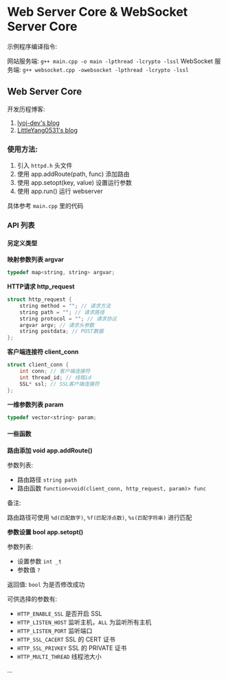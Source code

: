 # Web Server Core & WebSocket Server Core

示例程序编译指令: 

网站服务端: `g++ main.cpp -o main -lpthread -lcrypto -lssl`
WebSocket 服务端: `g++ websocket.cpp -owebsocket -lpthread -lcrypto -lssl`

## Web Server Core

开发历程博客: 

1. [lyoj-dev's blog](https://blog.lyoj.ml/archives/5/)
2. [LittleYang0531's blog](https://blog.littleyang.ml/#/post/35)

### 使用方法:

1. 引入 `httpd.h` 头文件
2. 使用 app.addRoute(path, func) 添加路由
3. 使用 app.setopt(key, value) 设置运行参数
4. 使用 app.run() 运行 webserver

具体参考 `main.cpp` 里的代码

### API 列表

#### 另定义类型

**映射参数列表 argvar**

```cpp
typedef map<string, string> argvar;
```

**HTTP请求 http_request**

```cpp
struct http_request {
    string method = ""; // 请求方法
    string path = ""; // 请求路径
    string protocol = ""; // 请求协议
    argvar argv; // 请求头参数
    string postdata; // POST数据
};
```

**客户端连接符 client_conn**

```cpp
struct client_conn {
    int conn; // 客户端连接符
    int thread_id; // 线程id
    SSL* ssl; // SSL客户端连接符
};
```

**一维参数列表 param**

```cpp
typedef vector<string> param;
```

#### 一些函数

**路由添加 void app.addRoute()**

参数列表: 

 - 路由路径 `string path`
 - 路由函数 `function<void(client_conn, http_request, param)> func`

备注: 

路由路径可使用 `%d(匹配数字)`, `%f(匹配浮点数)`, `%s(匹配字符串)` 进行匹配

**参数设置 bool app.setopt()**

参数列表: 

 - 设置参数 `int _t`
 - 参数值 `?`

返回值: `bool` 为是否修改成功

可供选择的参数有: 

 - `HTTP_ENABLE_SSL` 是否开启 SSL
 - `HTTP_LISTEN_HOST` 监听主机，`ALL` 为监听所有主机
 - `HTTP_LISTEN_PORT` 监听端口
 - `HTTP_SSL_CACERT` SSL 的 CERT 证书
 - `HTTP_SSL_PRIVKEY` SSL 的 PRIVATE 证书
 - `HTTP_MULTI_THREAD` 线程池大小

...
